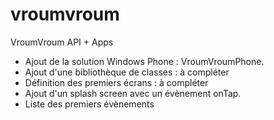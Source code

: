 vroumvroum
==========

VroumVroum API + Apps

- Ajout de la solution Windows Phone : VroumVroumPhone.
- Ajout d'une bibliothèque de classes : à compléter
- Définition des premiers écrans : à compléter
- Ajout d'un splash screen avec un évènement onTap.
- Liste des premiers évènements 
